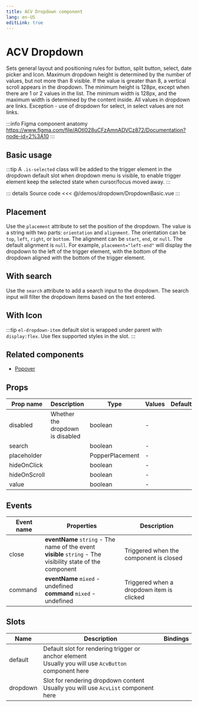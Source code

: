```yaml
---
title: ACV Dropdown component
lang: en-US
editLink: true
---
```


# ACV Dropdown

Sets general layout and positioning rules for button, split button, select, date picker and Icon. Maximum dropdown height is determined by the number of values, but not more than 8 visible. If the value is greater than 8, a vertical scroll appears in the dropdown. The minimum height is 128px, except when there are 1 or 2 values in the list. The minimum width is 128px, and the maximum width is determined by the content inside. All values in dropdown are links. Exception - use of dropdown for select, in select values are not links.

:::info Figma component anatomy
https://www.figma.com/file/AOtI028uCFzAmnADVCz872/Documentation?node-id=2%3A10
:::

## Basic usage

:::tip
A `.is-selected` class will be added to the trigger element in the dropdown default slot when dropdown menu is visible,
to enable trigger element keep the selected state when cursor/focus moved away.
:::

<DropdownBasic />

::: details Source code
<<< @/demos/dropdown/DropdownBasic.vue
:::

## Placement

Use the `placement` attribute to set the position of the dropdown. The value is a string with two parts: `orientation` and `alignment`. The orientation can be `top`, `left`, `right`, or `bottom`. The alignment can be `start`, `end`, or `null`. The default alignment is `null`. For example, `placement="left-end"` will display the dropdown to the left of the trigger element, with the bottom of the dropdown aligned with the bottom of the trigger element.

<DropdownPlacement />

## With search

Use the `search` attribute to add a search input to the dropdown. The search input will filter the dropdown items based on the text entered.

<DropdownSearch />

## With Icon

:::tip
`el-dropdown-item` default slot is wrapped under parent with `display:flex`.
Use flex supported styles in the slot.
:::

## Related components

- [Popover](/components/UiPopover/UiPopover.doc)

## Props

| Prop name    | Description                      | Type            | Values | Default |
| ------------ | -------------------------------- | --------------- | ------ | ------- |
| disabled     | Whether the dropdown is disabled | boolean         | -      |         |
| search       |                                  | boolean         | -      |         |
| placeholder  |                                  | PopperPlacement | -      |         |
| hideOnClick  |                                  | boolean         | -      |         |
| hideOnScroll |                                  | boolean         | -      |         |
| value        |                                  | boolean         | -      |         |

## Events

| Event name | Properties                                                                                                      | Description                               |
| ---------- | --------------------------------------------------------------------------------------------------------------- | ----------------------------------------- |
| close      | **eventName** `string` - The name of the event<br/>**visible** `string` - The visibility state of the component | Triggered when the component is closed    |
| command    | **eventName** `mixed` - undefined<br/>**command** `mixed` - undefined                                           | Triggered when a dropdown item is clicked |

## Slots

| Name     | Description                                                                                              | Bindings |
| -------- | -------------------------------------------------------------------------------------------------------- | -------- |
| default  | Default slot for rendering trigger or anchor element<br/>Usually you will use `AcvButton` component here |          |
| dropdown | Slot for rendering dropdown content<br/>Usually you will use `AcvList` component here                    |          |
